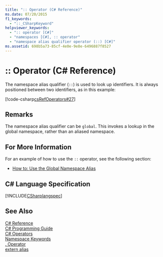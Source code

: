 ```yaml
---
title: ":: Operator (C# Reference)"
ms.date: 07/20/2015
f1_keywords: 
  - "::_CSharpKeyword"
helpviewer_keywords: 
  - ":: operator [C#]"
  - "namespaces [C#], :: operator"
  - "namespace alias qualifier operator (::) [C#]"
ms.assetid: 698b5a73-85cf-4e0e-9e8e-6496887f8527
---
```

# :: Operator (C# Reference)
The namespace alias qualifier (`::`) is used to look up identifiers. It is always positioned between two identifiers, as in this example:  
  
 [!code-csharp[csRefOperators#27](../../../csharp/language-reference/operators/codesnippet/CSharp/namespace-alias-qualifer_1.cs)]  
  
## Remarks  
 The namespace alias qualifier can be `global`. This invokes a lookup in the global namespace, rather than an aliased namespace.  
  
## For More Information  
 For an example of how to use the `::` operator, see the following section:  
  
- [How to: Use the Global Namespace Alias](../../../csharp/programming-guide/namespaces/how-to-use-the-global-namespace-alias.md)  
  
## C# Language Specification  
 [!INCLUDE[CSharplangspec](~/includes/csharplangspec-md.md)]  
  
## See Also  
 [C# Reference](../../../csharp/language-reference/index.md)  
 [C# Programming Guide](../../../csharp/programming-guide/index.md)  
 [C# Operators](../../../csharp/language-reference/operators/index.md)  
 [Namespace Keywords](../../../csharp/language-reference/keywords/namespace-keywords.md)  
 [. Operator](../../../csharp/language-reference/operators/member-access-operator.md)  
 [extern alias](../../../csharp/language-reference/keywords/extern-alias.md)
